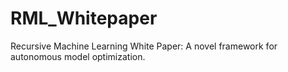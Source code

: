 # RML_Whitepaper
Recursive Machine Learning White Paper: A novel framework for autonomous model optimization.
